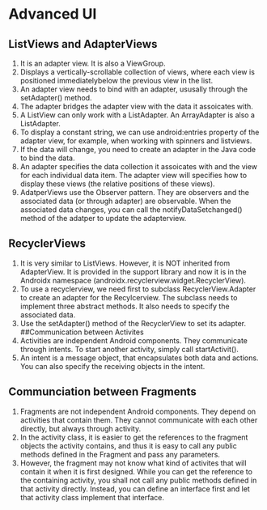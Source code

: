 # Advanced UI
## ListViews and AdapterViews
1. It is an adapter view. It is also a ViewGroup. 
2. Displays a vertically-scrollable collection of views, where each view is positioned immediatelybelow the previous view in the list.
3. An adapter view needs to bind with an adapter, ususally through the setAdapter() method.
4. The adapter bridges the adapter view with the data it assoicates with.
5. A ListView can only work with a ListAdapter. An ArrayAdapter is also a ListAdapter.
6. To display a constant string, we can use android:entries property of the adapter view, 
for example, when working with spinners and listviews.
7. If the data will change, you need to create an adapter in the Java code to bind the data. 
8. An adapter specifies the data collection it assoicates with and the view for each individual data item. 
The adapter view will specifies how to display these views (the relative positions of these views).
9. AdatperViews use the Observer pattern. They are observers and the associated data (or through adapter) are observable. When the associated data changes, you can call the notifyDataSetchanged() method of the adatper to update the adapterview.
## RecyclerViews
1. It is very similar to ListViews. However, it is NOT inherited from AdapterView. It is provided in the support library and 
now it is in the Androidx namespace (androidx.recyclerview.widget.RecyclerView).
2. To use a recyclerview, we need first to subclass RecyclerView.Adapter to create an adapter for the Recylcerview. 
The subclass needs to implement three abstract methods. It also needs to specify the associated data. 
3. Use the setAdapter() method of the RecyclerView to set its adapter.
##Communication between Activites
1. Activities are independent Android components. They communicate through intents. To start another activity, simply call startActivit().
2. An intent is a message object, that encapsulates both data and actions. You can also specify the receiving objects in the intent.
## Communciation between Fragments
1. Fragments are not independent Android components. They depend on activities that contain them. They cannot communicate with each other directly, but always through activity. 
2. In the activity class, it is easier to get the references to the fragment objects the activity contains, and thus it is easy to call any public methods defined in the Fragment and pass any parameters.
2. However, the fragment may not know what kind of activites that will contain it when it is first designed. While you can get the reference to the containing activity, you shall not call any public methods defined in that activity directly. Instead, you can define an interface first and let that activity class implement that interface. 



